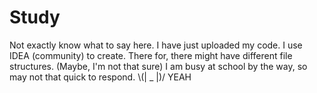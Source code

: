 # Study
Not exactly know what to say here.
I have just uploaded my code.
I use IDEA (community) to create. There for, there might have different file structures. (Maybe, I'm not that sure)
I am busy at school by the way, so may not that quick to respond.
\\(| _ |)/ YEAH
